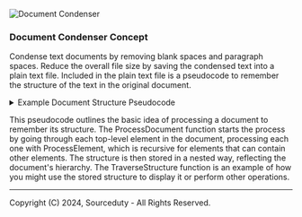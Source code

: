 ![Document Condenser](https://github.com/sourceduty/Document_Condenser/assets/123030236/9de6a62d-cd68-4305-89cd-919ca416fded)

### Document Condenser Concept

Condense text documents by removing blank spaces and paragraph spaces. Reduce the overall file size by saving the condensed text into a plain text file. Included in the plain text file is a pseudocode to remember the structure of the text in the original document. 

<details><summary>Example Document Structure Pseudocode</summary>

 ```
1. Define a Node structure
    - Content: Text contained in the node
    - Type: Type of the node (e.g., Heading, Paragraph, List)
    - Children: A list of child nodes

2. Create a function to process the document
    Function ProcessDocument(document)
        Initialize an empty list DocumentStructure to hold the top-level nodes
        For each element in the document
            Node = ProcessElement(element)
            Add Node to DocumentStructure
        End For
        Return DocumentStructure
    End Function

3. Create a function to process each element based on its type
    Function ProcessElement(element)
        Create a new Node
        Set Node.Content to the text content of the element
        Set Node.Type based on the element type (e.g., heading, paragraph)
        If the element can contain child elements (like a section or a list)
            For each child element in the element
                ChildNode = ProcessElement(child)
                Add ChildNode to Node.Children
            End For
        End If
        Return Node
    End Function

4. To display or use the structure, traverse the DocumentStructure
    Function TraverseStructure(nodes, depth = 0)
        For each node in nodes
            Print indentation based on depth and node content (and type if necessary)
            If node has children
                TraverseStructure(node.Children, depth + 1)
            End If
        End For
    End Function
 ```

</details>

This pseudocode outlines the basic idea of processing a document to remember its structure. The ProcessDocument function starts the process by going through each top-level element in the document, processing each one with ProcessElement, which is recursive for elements that can contain other elements. The structure is then stored in a nested way, reflecting the document's hierarchy. The TraverseStructure function is an example of how you might use the stored structure to display it or perform other operations.

***

Copyright (C) 2024, Sourceduty - All Rights Reserved.
